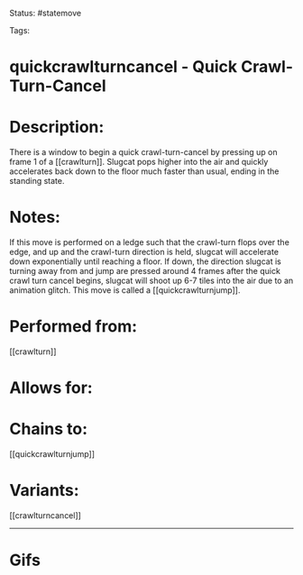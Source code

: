 Status: #statemove

Tags: 

# quickcrawlturncancel - Quick Crawl-Turn-Cancel

# Description:
There is a window to begin a quick crawl-turn-cancel by pressing up on frame 1 of a [[crawlturn]]. Slugcat pops higher into the air and quickly accelerates back down to the floor much faster than usual, ending in the standing state.

# Notes:
If this move is performed on a ledge such that the crawl-turn flops over the edge, and up and the crawl-turn direction is held, slugcat will accelerate down exponentially until reaching a floor.
If down, the direction slugcat is turning away from and jump are pressed around 4 frames after the quick crawl turn cancel begins, slugcat will shoot up 6-7 tiles into the air due to an animation glitch. This move is called a [[quickcrawlturnjump]].

# Performed from:
[[crawlturn]]

# Allows for:


# Chains to:
[[quickcrawlturnjump]]

# Variants:
[[crawlturncancel]]

___
# Gifs
